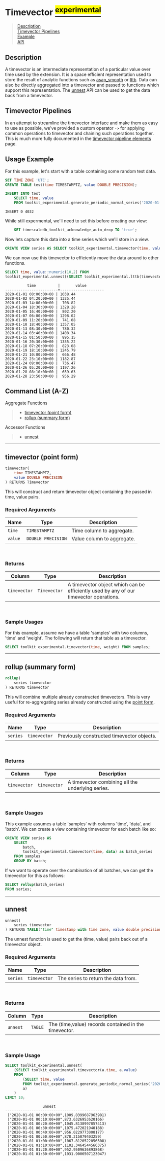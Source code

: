 # Timevector [<sup><mark>experimental</mark></sup>](/docs/README.md#tag-notes)

> [Description](#timevector-description)<br>
> [Timevector Pipelines](#timevector-pipelines)<br>
> [Example](#timevector-example)<br>
> [API](#timevector-api)

## Description <a id="timevector-description"></a>

A timevector is an intermediate representation of a particular value over time used by the extension.  It is a space efficient representation used to store the result of analytic functions such as [asap_smooth]((asap.md#asap_smooth)) or [lttb]((lttb.md#lttb)).  Data can also be directly aggregated into a timevector and passed to functions which support this representation.  The [unnest](#timevector_unnest) API can be used to get the data back from a timevector.

## Timevector Pipelines <a id="timevector-pipelines"></a>

In an attempt to streamline the timevector interface and make them as easy to use as possible, we've provided a custom operator `->` for applying common operations to timevector and chaining such operations together.  This is much more fully documented in the [timevector pipeline elements](timevector_pipeline_elements.md) page.

## Usage Example <a id="timevector-example"></a>

For this example, let's start with a table containing some random test data.

```SQL ,non-transactional,ignore-output
SET TIME ZONE 'UTC';
CREATE TABLE test(time TIMESTAMPTZ, value DOUBLE PRECISION);
```

```SQL ,non-transactional
INSERT INTO test
    SELECT time, value
    FROM toolkit_experimental.generate_periodic_normal_series('2020-01-01 UTC'::timestamptz, rng_seed => 11111);
```
```output
INSERT 0 4032
```

While still expermental, we'll need to set this before creating our view:
```SQL , non-transactional,ignore-output
    SET timescaledb_toolkit_acknowledge_auto_drop TO 'true';
```

Now lets capture this data into a time series which we'll store in a view.

```SQL ,non-transactional,ignore-output
CREATE VIEW series AS SELECT toolkit_experimental.timevector(time, value) FROM test;
```

We can now use this timevector to efficiently move the data around to other functions.

```SQL
SELECT time, value::numeric(10,2) FROM
toolkit_experimental.unnest((SELECT toolkit_experimental.lttb(timevector, 20) FROM series));
```
```output
          time          |       value
------------------------+--------------------
2020-01-01 00:00:00+00 | 1038.44
2020-01-02 04:20:00+00 | 1325.44
2020-01-03 14:00:00+00 |  708.82
2020-01-04 18:30:00+00 | 1328.28
2020-01-05 16:40:00+00 |  802.20
2020-01-07 06:00:00+00 | 1298.02
2020-01-09 11:20:00+00 |  741.08
2020-01-10 18:40:00+00 | 1357.05
2020-01-13 08:30:00+00 |  780.32
2020-01-14 03:40:00+00 | 1408.34
2020-01-15 01:50:00+00 |  895.15
2020-01-16 20:30:00+00 | 1335.22
2020-01-18 07:20:00+00 |  823.08
2020-01-19 18:10:00+00 | 1245.79
2020-01-21 10:00:00+00 |  666.48
2020-01-22 23:10:00+00 | 1182.87
2020-01-24 09:00:00+00 |  736.47
2020-01-26 05:20:00+00 | 1197.26
2020-01-28 08:10:00+00 |  659.63
2020-01-28 23:50:00+00 |  956.29
```


## Command List (A-Z) <a id="timevector-api"></a>
Aggregate Functions
> - [timevector (point form)](#timevector)
> - [rollup (summary form)](#timevector-summary)

Accessor Functions
> - [unnest](#timevector_unnest)


---

## **timevector (point form)** <a id="timevector"></a>
```SQL ,ignore
timevector(
    time TIMESTAMPTZ,
    value DOUBLE PRECISION
) RETURNS Timevector
```

This will construct and return timevector object containing the passed in time, value pairs.

### Required Arguments <a id="timevector-required-arguments"></a>
|Name| Type |Description|
|---|---|---|
| `time` | `TIMESTAMPTZ` | Time column to aggregate. |
| `value` | `DOUBLE PRECISION` | Value column to aggregate. |
<br>

### Returns

|Column|Type|Description|
|---|---|---|
| `timevector` | `Timevector` | A timevector object which can be efficiently used by any of our timevector operations. |
<br>

### Sample Usages <a id="timevector-examples"></a>
For this example, assume we have a table 'samples' with two columns, 'time' and 'weight'.  The following will return that table as a timevector.

```SQL ,ignore
SELECT toolkit_experimental.timevector(time, weight) FROM samples;
```

---

## **rollup (summary form)** <a id="timevector-summary"></a>
```SQL ,ignore
rollup(
    series timevector
) RETURNS timevector
```

This will combine multiple already constructed timevectors. This is very useful for re-aggregating series already constructed using the [point form](#timevector).

### Required Arguments <a id="timevector-summary-required-arguments"></a>
|Name| Type |Description|
|---|---|---|
| `series` | `timevector` | Previously constructed timevector objects. |
<br>

### Returns

|Column|Type|Description|
|---|---|---|
| `timevector` | `timevector` | A timevector combining all the underlying series. |
<br>

### Sample Usages <a id="timevector-summary-examples"></a>
This example assumes a table 'samples' with columns 'time', 'data', and 'batch'.  We can create a view containing timevector for each batch like so:

```SQL ,ignore
CREATE VIEW series AS
    SELECT
        batch,
        toolkit_experimental.timevector(time, data) as batch_series
    FROM samples
    GROUP BY batch;
```

If we want to operate over the combination of all batches, we can get the timevector for this as follows:

```SQL ,ignore
SELECT rollup(batch_series)
FROM series;
```

---

## **unnest** <a id="timevector_unnest"></a>

```SQL ,ignore
unnest(
    series timevector
) RETURNS TABLE("time" timestamp with time zone, value double precision)
```

The unnest function is used to get the (time, value) pairs back out of a timevector object.

### Required Arguments <a id="timevector_unnest-required-arguments"></a>
|Name|Type|Description|
|---|---|---|
| `series` | `timevector` | The series to return the data from. |
<br>

### Returns
|Column|Type|Description|
|---|---|---|
| `unnest` | `TABLE` | The (time,value) records contained in the timevector. |
<br>

### Sample Usage <a id="timevector_unnest-examples"></a>

```SQL
SELECT toolkit_experimental.unnest(
    (SELECT toolkit_experimental.timevector(a.time, a.value)
    FROM
        (SELECT time, value
        FROM toolkit_experimental.generate_periodic_normal_series('2020-01-01 UTC'::timestamptz, 45654))
        a)
    )
LIMIT 10;
```
```output
                 unnest
-----------------------------------------------
 ("2020-01-01 00:00:00+00",1009.8399687963981)
 ("2020-01-01 00:10:00+00",873.6326953620166)
 ("2020-01-01 00:20:00+00",1045.8138997857413)
 ("2020-01-01 00:30:00+00",1075.472021940188)
 ("2020-01-01 00:40:00+00",956.0229773008177)
 ("2020-01-01 00:50:00+00",878.215079403259)
 ("2020-01-01 01:00:00+00",1067.8120522056508)
 ("2020-01-01 01:10:00+00",1102.3464544566375)
 ("2020-01-01 01:20:00+00",952.9509636893868)
 ("2020-01-01 01:30:00+00",1031.9006507123047)
```
